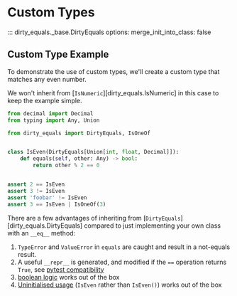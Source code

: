 # Custom Types

::: dirty_equals._base.DirtyEquals
    options:
      merge_init_into_class: false

## Custom Type Example

To demonstrate the use of custom types, we'll create a custom type that matches any even number.

We won't inherit from [`IsNumeric`][dirty_equals.IsNumeric] in this case to keep the example simple.

```py title="IsEven"
from decimal import Decimal
from typing import Any, Union

from dirty_equals import DirtyEquals, IsOneOf


class IsEven(DirtyEquals[Union[int, float, Decimal]]):
    def equals(self, other: Any) -> bool:
        return other % 2 == 0


assert 2 == IsEven
assert 3 != IsEven
assert 'foobar' != IsEven
assert 3 == IsEven | IsOneOf(3)
```

There are a few advantages of inheriting from [`DirtyEquals`][dirty_equals.DirtyEquals] compared to just
implementing your own class with an `__eq__` method:

1. `TypeError` and `ValueError` in `equals` are caught and result in a not-equals result.
2. A useful `__repr__` is generated, and modified if the `==` operation returns `True`,
   see [pytest compatibility](../usage.md#__repr__-and-pytest-compatibility)
3. [boolean logic](../usage.md#boolean-logic) works out of the box
4. [Uninitialised usage](../usage.md#initialised-vs-class-comparison)
   (`IsEven` rather than `IsEven()`) works out of the box

